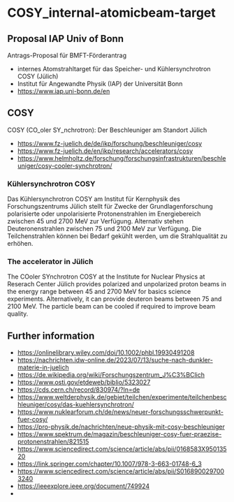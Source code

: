 # COSY_internal-atomicbeam-target

## Proposal IAP Univ of Bonn 
Antrags-Proposal für BMFT-Förderantrag 
- internes Atomstrahltarget für das Speicher- und Kühlersynchrotron COSY (Jülich) 
- Institut für Angewandte Physik (IAP) der Universität Bonn
- https://www.iap.uni-bonn.de/en

## COSY
COSY (CO_oler SY_nchrotron): Der Beschleuniger am Standort Jülich
- https://www.fz-juelich.de/de/ikp/forschung/beschleuniger/cosy
- https://www.fz-juelich.de/en/ikp/research/accelerators/cosy
- https://www.helmholtz.de/forschung/forschungsinfrastrukturen/beschleuniger/cosy-cooler-synchrotron/

### Kühlersynchrotron COSY
Das Kühlersynchrotron COSY am Institut für Kernphysik des Forschungszentrums Jülich stellt für Zwecke der Grundlagenforschung polarisierte 
oder unpolarisierte Protonenstrahlen im Energiebereich zwischen 45 und 2700 MeV zur Verfügung. Alternativ stehen Deuteronenstrahlen zwischen
75 und 2100 MeV zur Verfügung. Die Teilchenstrahlen können bei Bedarf gekühlt werden, um die Strahlqualität zu erhöhen.

### The accelerator in Jülich
The COoler SYnchrotron COSY at the Institute for Nuclear Physics at Reserach Center Jülich provides polarized and unpolarized proton beams
in the energy range between 45 and 2700 MeV for basics science experiments. Alternatively, it can provide deuteron beams between 75 and 
2100 MeV. The particle beam can be cooled if required to improve beam quality.

## Further information
- https://onlinelibrary.wiley.com/doi/10.1002/phbl.19930491208
- https://nachrichten.idw-online.de/2023/07/13/suche-nach-dunkler-materie-in-juelich
- https://de.wikipedia.org/wiki/Forschungszentrum_J%C3%BClich
- https://www.osti.gov/etdeweb/biblio/5323027
- https://cds.cern.ch/record/830974/?ln=de
- https://www.weltderphysik.de/gebiet/teilchen/experimente/teilchenbeschleuniger/cosy/das-kuehlersynchrotron/
- https://www.nuklearforum.ch/de/news/neuer-forschungsschwerpunkt-fuer-cosy/
- https://pro-physik.de/nachrichten/neue-physik-mit-cosy-beschleuniger
- https://www.spektrum.de/magazin/beschleuniger-cosy-fuer-praezise-protonenstrahlen/821515
- https://www.sciencedirect.com/science/article/abs/pii/0168583X95013520
- https://link.springer.com/chapter/10.1007/978-3-663-01748-6_3
- https://www.sciencedirect.com/science/article/abs/pii/S0168900297003240
- https://ieeexplore.ieee.org/document/749924
- 
  


 

